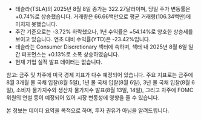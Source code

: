 - 테슬라(TSLA)의 2025년 8월 8일 종가는 322.27달러이며, 당일 주가 변동률은 +0.74%로 상승했습니다. 거래량은 66.66백만으로 평균 거래량(106.34백만)에 미치지 못했습니다.
- 주간 기준으로는 -3.72% 하락했으나, 1년 수익률은 +54.14%로 양호한 상승세를 보이고 있습니다. 연초 대비 수익률(YTD)은 -23.42%입니다.
- 테슬라는 Consumer Discretionary 섹터에 속하며, 섹터 내 2025년 8월 6일 일간 퍼포먼스는 +0.13%로 소폭 상승하였습니다.
- 현재 기업 실적 발표 데이터는 없습니다.

참고: 금주 및 차주에 미국 경제 지표가 다수 예정되어 있습니다. 주요 지표로는 금주에 8월 3개월 물 국채 입찰(8월 5일), 1년 물 국채 입찰(8월 6일), 3년 물 국채 입찰(8월 6일), 소비자 물가지수와 생산자 물가지수 발표(8월 13일, 14일), 그리고 차주에 FOMC 위원의 연설 등이 예정되어 있어 시장 변동성에 영향을 줄 수 있습니다.

본 정보는 데이터 요약을 목적으로 하며, 투자 권유가 아님을 알려드립니다.